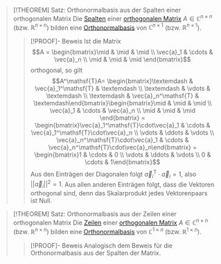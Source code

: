 > [!THEOREM] Satz: Orthonormalbasis aus der Spalten einer orthogonalen Matrix
> Die [Spalten](../../../Vektoren%20als%20Matrizen/Spaltenvektor.md) einer [orthogonalen Matrix](Orthogonale%20Matrix.md) $A\in \mathbb{C}^{n\times n}$ (bzw. $\mathbb{R}^{n\times n}$) bilden eine [Orthonormalbasis](../../../Abstrakte%20lineare%20Algebra/Basis/Orthonormalbasis.md) von $\mathbb{C}^{n\times 1}$ (bzw. $\mathbb{R}^{n\times 1}$).
> > [!PROOF]- Beweis
> > Ist die Matrix
> > $$A = \begin{bmatrix}\mid & \mid & \mid \\ \vec{a}_1 & \cdots & \vec{a}_n \\ \mid & \mid & \mid \end{bmatrix}$$
> > orthogonal, so gilt
> > $$A^\mathsf{T}A= \begin{bmatrix}\textemdash & \vec{a}_1^\mathsf{T} & \textemdash \\ \textemdash & \vdots & \textemdash \\ \textemdash & \vec{a}_n^\mathsf{T} & \textemdash\end{bmatrix}\begin{bmatrix}\mid & \mid & \mid \\ \vec{a}_1 & \cdots & \vec{a}_n \\ \mid & \mid & \mid \end{bmatrix} = \begin{bmatrix}\vec{a}_1^\mathsf{T}\cdot\vec{a}_1 & \cdots & \vec{a}_1^\mathsf{T}\cdot\vec{a}_n \\ \vdots & \ddots & \vdots \\ \vec{a}_n^\mathsf{T}\cdot\vec{a}_1 & \cdots & \vec{a}_n^\mathsf{T}\cdot\vec{a}_n\end{bmatrix} = \begin{bmatrix}1 & \cdots & 0 \\ \vdots & \ddots & \vdots \\ 0 & \cdots & 1\end{bmatrix}$$
> > Aus den Einträgen der Diagonalen folgt $\vec{a}_i^\mathsf{T}\cdot \vec{a}_i = 1$, also $||\vec{a}_i||^2 = 1$. Aus allen anderen Einträgen folgt, dass die Vektoren orthogonal sind, denn das Skalarprodukt jedes Vektorenpaars ist Null.

> [!THEOREM] Satz: Orthonormalbasis aus der Zeilen einer orthogonalen Matrix
> Die [Zeilen](../../../Vektoren%20als%20Matrizen/Zeilenvektor.md) einer [orthogonalen Matrix](Orthogonale%20Matrix.md) $A\in \mathbb{C}^{n\times n}$ (bzw. $\mathbb{R}^{n\times n}$) bilden eine [Orthonormalbasis](../../../Abstrakte%20lineare%20Algebra/Basis/Orthonormalbasis.md) von $\mathbb{C}^{1\times n}$ (bzw. $\mathbb{R}^{1\times n}$).
> > [!PROOF]- Beweis
> > Analogisch dem Beweis für die Orthonormalbasis aus der Spalten der Matrix.